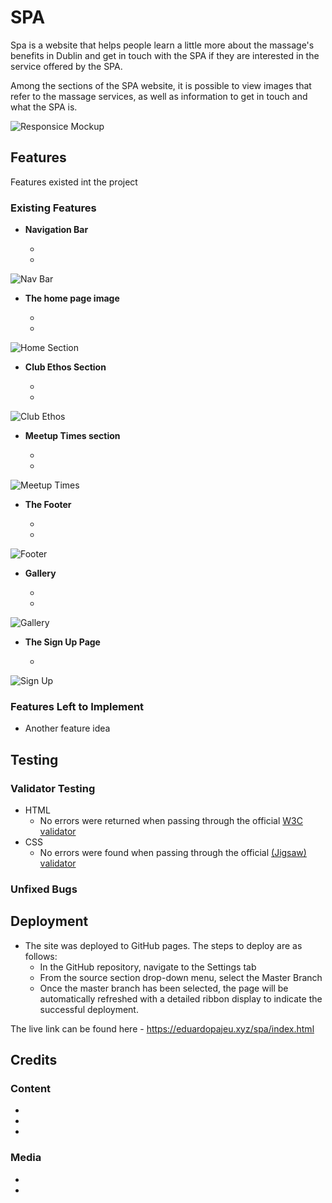 # SPA

 Spa is a website that helps people learn a little more about the massage's benefits in Dublin and get in touch with the SPA if they are interested in the service offered by the SPA.

 Among the sections of the SPA website, it is possible to view images that refer to the massage services, as well as information to get in touch and what the SPA is.

![Responsice Mockup](https://)

## Features 

Features existed int the project

### Existing Features

- __Navigation Bar__

  - 
  - 

![Nav Bar](https://)

- __The home page image__

  -  
  - 

![Home Section](https://)

- __Club Ethos Section__

  - 
  - 

![Club Ethos](https://)

- __Meetup Times section__

  - 
  - 

![Meetup Times](https://)

- __The Footer__ 

  - 
  - 

![Footer](https://)

- __Gallery__

  -  
  - 

![Gallery](https://)

- __The Sign Up Page__

  - 

![Sign Up](https://)


### Features Left to Implement

- Another feature idea

## Testing 



### Validator Testing 

- HTML
  - No errors were returned when passing through the official [W3C validator](https://validator.w3.org/)
- CSS
  - No errors were found when passing through the official [(Jigsaw) validator](https://jigsaw.w3.org/css-validator/)

### Unfixed Bugs



## Deployment

- The site was deployed to GitHub pages. The steps to deploy are as follows: 
  - In the GitHub repository, navigate to the Settings tab 
  - From the source section drop-down menu, select the Master Branch
  - Once the master branch has been selected, the page will be automatically refreshed with a detailed ribbon display to indicate the successful deployment. 

The live link can be found here - https://eduardopajeu.xyz/spa/index.html 


## Credits 

### Content 

- 
- 
- 

### Media

- 
- 

